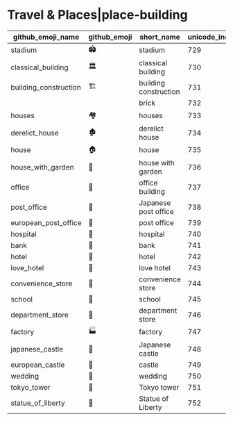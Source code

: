 # Travel & Places|place-building

|github_emoji_name|github_emoji|short_name|unicode_index|
|---|---|---|---|
|stadium|:stadium:|stadium|729|
|classical_building|:classical_building:|classical building|730|
|building_construction|:building_construction:|building construction|731|
|||brick|732|
|houses|:houses:|houses|733|
|derelict_house|:derelict_house:|derelict house|734|
|house|:house:|house|735|
|house_with_garden|:house_with_garden:|house with garden|736|
|office|:office:|office building|737|
|post_office|:post_office:|Japanese post office|738|
|european_post_office|:european_post_office:|post office|739|
|hospital|:hospital:|hospital|740|
|bank|:bank:|bank|741|
|hotel|:hotel:|hotel|742|
|love_hotel|:love_hotel:|love hotel|743|
|convenience_store|:convenience_store:|convenience store|744|
|school|:school:|school|745|
|department_store|:department_store:|department store|746|
|factory|:factory:|factory|747|
|japanese_castle|:japanese_castle:|Japanese castle|748|
|european_castle|:european_castle:|castle|749|
|wedding|:wedding:|wedding|750|
|tokyo_tower|:tokyo_tower:|Tokyo tower|751|
|statue_of_liberty|:statue_of_liberty:|Statue of Liberty|752|

